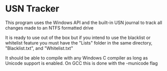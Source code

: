 # USN Tracker

This program uses the Windows API and the built-in USN journal to track all changes made to an NTFS formatted drive

It is ready to use out of the box but if you intend to use the blacklist or whitelist feature you must have the "Lists" folder in the same directory, "Blacklist.txt", and "Whitelist.txt"


It should be able to compile with any Windows C compiler as long as Unicode support is enabled. On GCC this is done with the -municode flag

